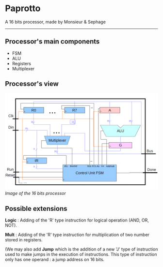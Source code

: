 # Paprotto  

 A 16 bits processor, made by Monsieur &amp; Sephage

___

## Processor's main components  

- FSM
- ALU
- Registers
- Multiplexer

## Processor's view

![Processeur](procoimage.png)  
*Image of the 16 bits processor*  

## Possible extensions  

**Logic** : Adding of the 'R' type instruction for logical operation (AND, OR, NOT).

**Mult** : Adding of the 'R' type instruction for multiplication of two number  stored in registers.  

(We may also add **Jump** which is the addition of a new 'J' type of instruction used to make jumps in the execution of instructions. This type of instruction only has one operand : a jump address on 16 bits.
